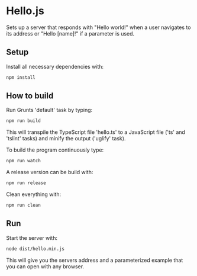 # Hello.js
Sets up a server that responds with "Hello world!" when a user navigates to its address or "Hello [name]!" if a parameter is used.

## Setup
Install all necessary dependencies with:

~~~bash
npm install
~~~

## How to build

Run Grunts 'default' task by typing:

~~~bash
npm run build
~~~

This will transpile the TypeScript file 'hello.ts' to a JavaScript file ('ts' and 'tslint' tasks) and minify the output ('uglify' task).

To build the program continuously type:

~~~bash
npm run watch
~~~

A release version can be build with:

~~~bash
npm run release
~~~

Clean everything with:

~~~bash
npm run clean
~~~

## Run

Start the server with:

~~~bash
node dist/hello.min.js
~~~

This will give you the servers address and a parameterized example that you can open with any browser.